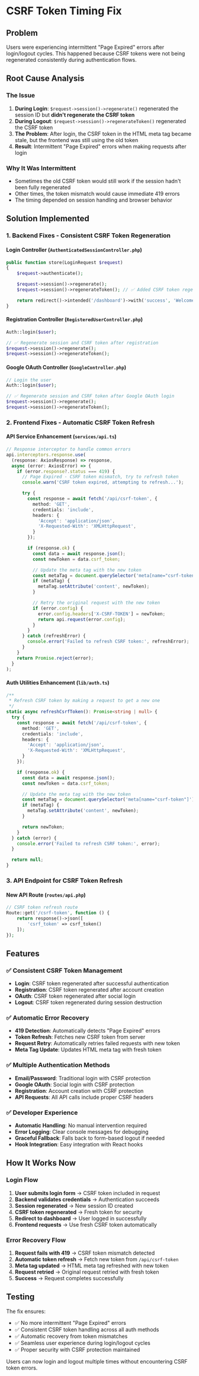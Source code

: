 # CSRF Token Timing Fix

## Problem
Users were experiencing intermittent "Page Expired" errors after login/logout cycles. This happened because CSRF tokens were not being regenerated consistently during authentication flows.

## Root Cause Analysis

### The Issue
1. **During Login**: `$request->session()->regenerate()` regenerated the session ID but **didn't regenerate the CSRF token**
2. **During Logout**: `$request->session()->regenerateToken()` regenerated the CSRF token
3. **The Problem**: After login, the CSRF token in the HTML meta tag became stale, but the frontend was still using the old token
4. **Result**: Intermittent "Page Expired" errors when making requests after login

### Why It Was Intermittent
- Sometimes the old CSRF token would still work if the session hadn't been fully regenerated
- Other times, the token mismatch would cause immediate 419 errors
- The timing depended on session handling and browser behavior

## Solution Implemented

### 1. Backend Fixes - Consistent CSRF Token Regeneration

#### Login Controller (`AuthenticatedSessionController.php`)
```php
public function store(LoginRequest $request)
{
    $request->authenticate();

    $request->session()->regenerate();
    $request->session()->regenerateToken(); // ✅ Added CSRF token regeneration

    return redirect()->intended('/dashboard')->with('success', 'Welcome back!');
}
```

#### Registration Controller (`RegisteredUserController.php`)
```php
Auth::login($user);

// ✅ Regenerate session and CSRF token after registration
$request->session()->regenerate();
$request->session()->regenerateToken();
```

#### Google OAuth Controller (`GoogleController.php`)
```php
// Login the user
Auth::login($user);

// ✅ Regenerate session and CSRF token after Google OAuth login
$request->session()->regenerate();
$request->session()->regenerateToken();
```

### 2. Frontend Fixes - Automatic CSRF Token Refresh

#### API Service Enhancement (`services/api.ts`)
```typescript
// Response interceptor to handle common errors
api.interceptors.response.use(
  (response: AxiosResponse) => response,
  async (error: AxiosError) => {
    if (error.response?.status === 419) {
      // Page Expired - CSRF token mismatch, try to refresh token
      console.warn('CSRF token expired, attempting to refresh...');

      try {
        const response = await fetch('/api/csrf-token', {
          method: 'GET',
          credentials: 'include',
          headers: {
            'Accept': 'application/json',
            'X-Requested-With': 'XMLHttpRequest',
          }
        });

        if (response.ok) {
          const data = await response.json();
          const newToken = data.csrf_token;

          // Update the meta tag with the new token
          const metaTag = document.querySelector('meta[name="csrf-token"]');
          if (metaTag) {
            metaTag.setAttribute('content', newToken);
          }

          // Retry the original request with the new token
          if (error.config) {
            error.config.headers['X-CSRF-TOKEN'] = newToken;
            return api.request(error.config);
          }
        }
      } catch (refreshError) {
        console.error('Failed to refresh CSRF token:', refreshError);
      }
    }
    return Promise.reject(error);
  }
);
```

#### Auth Utilities Enhancement (`lib/auth.ts`)
```typescript
/**
 * Refresh CSRF token by making a request to get a new one
 */
static async refreshCsrfToken(): Promise<string | null> {
  try {
    const response = await fetch('/api/csrf-token', {
      method: 'GET',
      credentials: 'include',
      headers: {
        'Accept': 'application/json',
        'X-Requested-With': 'XMLHttpRequest',
      }
    });

    if (response.ok) {
      const data = await response.json();
      const newToken = data.csrf_token;

      // Update the meta tag with the new token
      const metaTag = document.querySelector('meta[name="csrf-token"]');
      if (metaTag) {
        metaTag.setAttribute('content', newToken);
      }

      return newToken;
    }
  } catch (error) {
    console.error('Failed to refresh CSRF token:', error);
  }

  return null;
}
```

### 3. API Endpoint for CSRF Token Refresh

#### New API Route (`routes/api.php`)
```php
// CSRF token refresh route
Route::get('/csrf-token', function () {
    return response()->json([
        'csrf_token' => csrf_token()
    ]);
});
```

## Features

### ✅ Consistent CSRF Token Management
- **Login**: CSRF token regenerated after successful authentication
- **Registration**: CSRF token regenerated after account creation
- **OAuth**: CSRF token regenerated after social login
- **Logout**: CSRF token regenerated during session destruction

### ✅ Automatic Error Recovery
- **419 Detection**: Automatically detects "Page Expired" errors
- **Token Refresh**: Fetches new CSRF token from server
- **Request Retry**: Automatically retries failed requests with new token
- **Meta Tag Update**: Updates HTML meta tag with fresh token

### ✅ Multiple Authentication Methods
- **Email/Password**: Traditional login with CSRF protection
- **Google OAuth**: Social login with CSRF protection
- **Registration**: Account creation with CSRF protection
- **API Requests**: All API calls include proper CSRF headers

### ✅ Developer Experience
- **Automatic Handling**: No manual intervention required
- **Error Logging**: Clear console messages for debugging
- **Graceful Fallback**: Falls back to form-based logout if needed
- **Hook Integration**: Easy integration with React hooks

## How It Works Now

### Login Flow
1. **User submits login form** → CSRF token included in request
2. **Backend validates credentials** → Authentication succeeds
3. **Session regenerated** → New session ID created
4. **CSRF token regenerated** → Fresh token for security
5. **Redirect to dashboard** → User logged in successfully
6. **Frontend requests** → Use fresh CSRF token automatically

### Error Recovery Flow
1. **Request fails with 419** → CSRF token mismatch detected
2. **Automatic token refresh** → Fetch new token from `/api/csrf-token`
3. **Meta tag updated** → HTML meta tag refreshed with new token
4. **Request retried** → Original request retried with fresh token
5. **Success** → Request completes successfully

## Testing

The fix ensures:
- ✅ No more intermittent "Page Expired" errors
- ✅ Consistent CSRF token handling across all auth methods
- ✅ Automatic recovery from token mismatches
- ✅ Seamless user experience during login/logout cycles
- ✅ Proper security with CSRF protection maintained

Users can now login and logout multiple times without encountering CSRF token errors.
